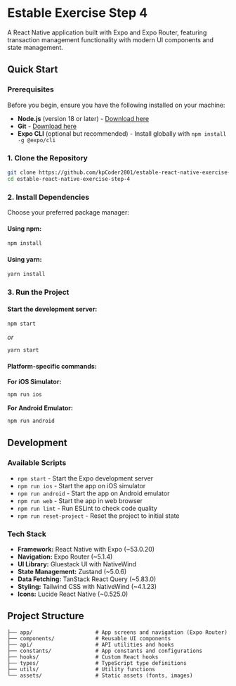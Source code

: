 # Estable Exercise Step 4

A React Native application built with Expo and Expo Router, featuring transaction management functionality with modern UI components and state management.

## Quick Start

### Prerequisites

Before you begin, ensure you have the following installed on your machine:

- **Node.js** (version 18 or later) - [Download here](https://nodejs.org/)
- **Git** - [Download here](https://git-scm.com/)
- **Expo CLI** (optional but recommended) - Install globally with `npm install -g @expo/cli`

### 1. Clone the Repository

```bash
git clone https://github.com/kpCoder2801/estable-react-native-exercise-step-4.git
cd estable-react-native-exercise-step-4
```

### 2. Install Dependencies

Choose your preferred package manager:

#### Using npm:
```bash
npm install
```

#### Using yarn:
```bash
yarn install
```

### 3. Run the Project

#### Start the development server:
```bash
npm start
```
*or*
```bash
yarn start
```

#### Platform-specific commands:

**For iOS Simulator:**
```bash
npm run ios
```

**For Android Emulator:**
```bash
npm run android
```

## Development

### Available Scripts

- `npm start` - Start the Expo development server
- `npm run ios` - Start the app on iOS simulator
- `npm run android` - Start the app on Android emulator
- `npm run web` - Start the app in web browser
- `npm run lint` - Run ESLint to check code quality
- `npm run reset-project` - Reset the project to initial state

### Tech Stack

- **Framework:** React Native with Expo (~53.0.20)
- **Navigation:** Expo Router (~5.1.4)
- **UI Library:** Gluestack UI with NativeWind
- **State Management:** Zustand (~5.0.6)
- **Data Fetching:** TanStack React Query (~5.83.0)
- **Styling:** Tailwind CSS with NativeWind (~4.1.23)
- **Icons:** Lucide React Native (~0.525.0)

## Project Structure

```
├── app/                    # App screens and navigation (Expo Router)
├── components/             # Reusable UI components
├── api/                    # API utilities and hooks
├── constants/              # App constants and configurations
├── hooks/                  # Custom React hooks
├── types/                  # TypeScript type definitions
├── utils/                  # Utility functions
└── assets/                 # Static assets (fonts, images)
```
